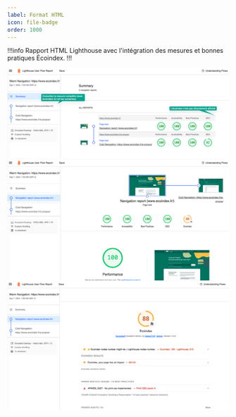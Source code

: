 ```yaml
---
label: Format HTML
icon: file-badge
order: 1000
---
```


!!!info
Rapport HTML Lighthouse avec l'intégration des mesures et bonnes pratiques Écoindex.
!!!

![Les multiples mesures demandées / Étapes d'un parcours](../static/mesure-simple-1.png)
![Haut de page d'une mesure, avec Ecoindex](../static/mesure-simple-2.png)
![Bas de page d'une mesure, avec l'Ecoindex, les mesures, les bonnes pratiques validées ou non](../static/mesure-simple-3.png)
